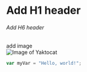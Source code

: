 # Add H1 header
###### Add H6 header

add image  
![Image of Yaktocat](https://octodex.github.com/images/yaktocat.png)


``` javascript
var myVar = "Hello, world!";
```
